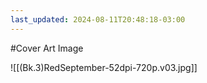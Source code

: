 ```yaml
---
last_updated: 2024-08-11T20:48:18-03:00
---
```


#Cover Art Image

![[(Bk.3)RedSeptember-52dpi-720p.v03.jpg]]
